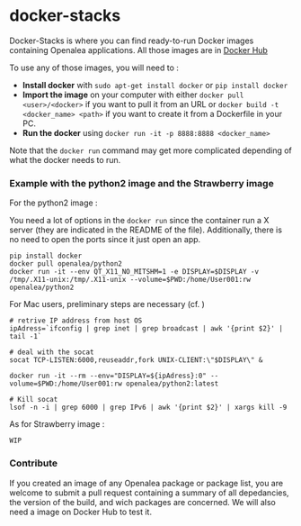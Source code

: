 # docker-stacks
Docker-Stacks is where you can find ready-to-run Docker images containing Openalea applications.
All those images are in [Docker Hub](https://hub.docker.com/)

To use any of those images, you will need to : 
- **Install docker** with ```sudo apt-get install docker``` or ```pip install docker```
- **Import the image** on your computer with either ```docker pull <user>/<docker>``` if you want to pull it from an URL or ```docker build -t <docker_name> <path>``` if you want to create it from a Dockerfile in your PC.
- **Run the docker** using ```docker run -it -p 8888:8888 <docker_name>```

Note that the `docker run` command may get more complicated depending of what the docker needs to run.

### Example with the python2 image and the Strawberry image

For the python2 image : 

You need a lot of options in the `docker run` since the container run a X server (they are indicated in the README of the file).
Additionally, there is no need to open the ports since it just open an app.

```
pip install docker
docker pull openalea/python2
docker run -it --env QT_X11_NO_MITSHM=1 -e DISPLAY=$DISPLAY -v /tmp/.X11-unix:/tmp/.X11-unix --volume=$PWD:/home/User001:rw openalea/python2
```

For Mac users, preliminary steps are necessary (cf. )

```
# retrive IP address from host OS
ipAdress=`ifconfig | grep inet | grep broadcast | awk '{print $2}' | tail -1`

# deal with the socat
socat TCP-LISTEN:6000,reuseaddr,fork UNIX-CLIENT:\"$DISPLAY\" &

docker run -it --rm --env="DISPLAY=${ipAdress}:0" --volume=$PWD:/home/User001:rw openalea/python2:latest

# Kill socat
lsof -n -i | grep 6000 | grep IPv6 | awk '{print $2}' | xargs kill -9
```

As for Strawberry image : 

```
WIP
```

### Contribute

If you created an image of any Openalea package or package list, you are welcome to submit a pull request containing a summary of all depedancies, the version of the build, and wich packages are concerned. We will also need a image on Docker Hub to test it.
